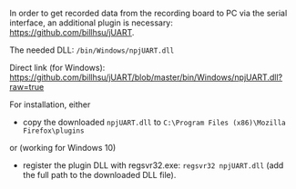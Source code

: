In order to get recorded data from the recording board to PC via the serial interface, an additional plugin is necessary:
https://github.com/billhsu/jUART.

The needed DLL: `/bin/Windows/npjUART.dll`

Direct link (for Windows): https://github.com/billhsu/jUART/blob/master/bin/Windows/npjUART.dll?raw=true

For installation, either
- copy the downloaded `npjUART.dll` to `C:\Program Files (x86)\Mozilla Firefox\plugins`

or (working for Windows 10)
- register the plugin DLL with regsvr32.exe: `regsvr32 npjUART.dll` (add the full path to the downloaded DLL file).
